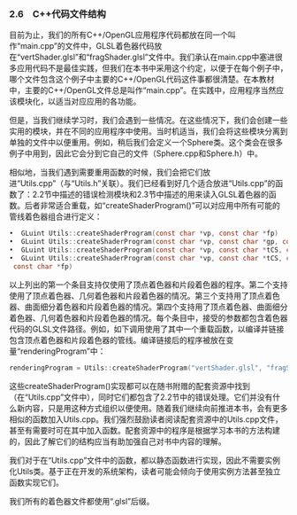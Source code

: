 ### 2.6　C++代码文件结构

目前为止，我们的所有C++/OpenGL应用程序代码都放在同一个叫作“main.cpp”的文件中，GLSL着色器代码放在“vertShader.glsl”和“fragShader.glsl”文件中。我们承认在main.cpp中塞进很多应用代码不是最佳实践，但我们在本书中采用这个约定，以便于在每个例子中，哪个文件包含这个例子中主要的C++/OpenGL代码这件事都很清楚。在本教材中，主要的C++/OpenGL文件总是叫作“main.cpp”。在实践中，应用程序当然应该模块化，以适当对应应用的各功能。

但是，当我们继续学习时，我们会遇到一些情况。在这些情况下，我们会创建一些实用的模块，并在不同的应用程序中使用。当时机适当，我们会将这些模块分离到单独的文件中以便重用。例如，稍后我们会定义一个Sphere类。这个类会在很多例子中用到，因此它会分到它自己的文件（Sphere.cpp和Sphere.h）中。

相似地，当我们遇到需要重用函数的时候，我们会把它们放进“Utils.cpp”（与“Utils.h”关联）。我们已经看到好几个适合放进“Utils.cpp”的函数了：2.2节中描述的错误检测模块和2.3节中描述的用来读入GLSL着色器的函数。后者非常适合重载，如“createShaderProgram()”可以对应用中所有可能的管线着色器组合进行定义：

```c
•  GLuint Utils::createShaderProgram(const char *vp, const char *fp)
•  GLuint Utils::createShaderProgram(const char *vp, const char *gp, const char *fp)
•  GLuint Utils::createShaderProgram(const char *vp, const char *tCS, const char* tES, const char *fp)
•  GLuint Utils::createShaderProgram(const char *vp, const char *tCS, const char* tES, const char *gp,  
 const char *fp)
```

以上列出的第一个条目支持仅使用了顶点着色器和片段着色器的程序。第二个支持使用了顶点着色器、几何着色器和片段着色器的情况。第三个支持用了顶点着色器、曲面细分着色器和片段着色器的情况。第四个支持用了顶点着色器、曲面细分着色器、几何着色器和片段着色器的情况。每个条目中，接受的参数都包含着色器代码的GLSL文件路径。例如，如下调用使用了其中一个重载函数，以编译并链接包含顶点着色器和片段着色器的管线。编译链接后的程序被放在变量“renderingProgram”中：

```c
renderingProgram = Utils::createShaderProgram("vertShader.glsl", "fragShader.glsl");
```

这些createShaderProgram()实现都可以在随书附赠的配套资源中找到（在“Utils.cpp”文件中），同时它们都包含了2.2节中的错误处理。它们并没有什么新内容，只是用这种方式组织以便使用。随着我们继续向前推进本书，会有更多相似的函数加入Utils.cpp。我们强烈鼓励读者阅读配套资源中的Utils.cpp文件，甚至有需要时可在其中加入函数。配套资源中的程序是根据学习本书的方法构建的，因此了解它们的结构应当有助加强自己对书中内容的理解。

我们对于在“Utils.cpp”文件中的函数，都以静态函数进行实现，因此不需要实例化Utils类。基于正在开发的系统架构，读者可能会倾向于使用实例方法甚至独立函数实现它们。

我们所有的着色器文件都使用“.glsl”后缀。

